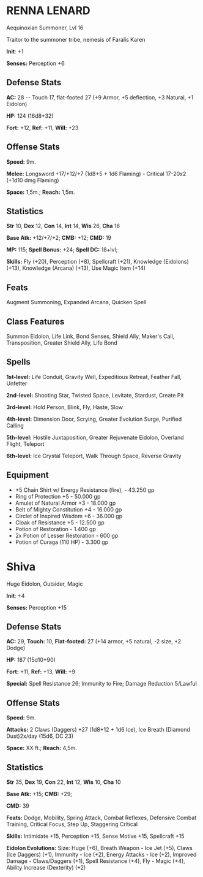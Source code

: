 
# RENNA LENARD

Aequinoxian Summoner, Lvl 16

Traitor to the summoner tribe, nemesis of Faralis Karen

**Init**: +1

**Senses:** Perception +6 

## Defense Stats 
**AC:** 28 -- Touch 17, flat-footed 27 (+9 Armor, +5 deflection, +3 Natural, +1 Eidolon)

**HP:** 124 (16d8+32)

**Fort:** +12, **Ref:** +11, **Will:** +23
 
## Offense Stats
 
**Speed:** 9m.

**Melee:** Longsword +17/+12/+7 (1d8+5 + 1d6 Flaming) - Critical 17-20x2 (+1d10 dmg Flaming)

**Space:** 1,5m.; **Reach:** 1,5m.
 
## Statistics
 
**Str** 10, **Dex** 12, **Con** 14, **Int** 14, **Wis** 26, **Cha** 16

**Base Atk:** +12/+7/+2; **CMB:** +12; **CMD:** 19

**MP:** 115; **Spell Bonus:** +24; **Spell DC:** 18+lvl;
 
 **Skills:** Fly (+20), Perception (+8), Spellcraft (+21), Knowledge (Eidolons) (+13), Knowledge (Arcana) (+13), Use Magic Item (+14)
 
## Feats

Augment Summoning, Expanded Arcana, Quicken Spell 

## Class Features 
Summon Eidolon, Life Link, Bond Senses, Shield Ally, Maker's Call, Transposition, Greater Shield Ally, Life Bond

## Spells

**1st-level:** Life Conduit,
Gravity Well, Expeditious Retreat, Feather Fall, Unfetter

**2nd-level:** Shooting Star, Twisted Space, Levitate, Stardust,
Create Pit

 **3rd-level:** Hold Person, Blink, Fly,
Haste, Slow

 **4th-level:** Dimension Door, Scrying,
Greater Evolution Surge, Purified Calling

**5th-level:** Hostile Juxtaposition, Greater Rejuvenate Eidolon,
Overland Flight, Teleport

 **6th-level:** Ice Crystal
Teleport, Walk Through Space, Reverse Gravity

## Equipment

- +5 Chain Shirt w/ Energy Resistance (fire), - 43.250 gp 
- Ring of Protection +5 - 50.000 gp 
- Amulet of Natural Armor +3 - 18.000 gp 
- Belt of Mighty Constitution +4 - 16.000 gp 
- Circlet of Inspired Wisdom +6 - 36.000 gp 
- Cloak of Resistance +5 - 12.500 gp
- Potion of Restoration - 1.400 gp
- 2x Potion of Lesser Restoration - 600 gp
- Potion of Curaga (110 HP) - 3.300 gp

# Shiva

Huge Eidolon, Outsider, Magic

**Init**: +4

**Senses:** Perception +15 

## Defense Stats

**AC:** 29, **Touch:** 10, **Flat-footed:** 27 (+14 armor, +5 natural, -2 size, +2 Dodge)
 
**HP:** 187 (15d10+90)

**Fort:** +11, **Ref:** +13, **Will:** +9

**Special:** Spell Resistance 26; Immunity to Fire; Damage Reduction 5/Lawful 

## Offense Stats

**Speed:** 9m.

**Attacks:** 2 Claws (Daggers) +27 (1d8+12 + 1d6 Ice), Ice Breath (Diamond Dust)2x/day (15d6, DC 23)

**Space:** XX ft.; **Reach:** 4,5m. 

## Statistics

**Str** 35, **Dex** 19, **Con** 22, **Int** 12, **Wis** 10, **Cha** 10
 
**Base Atk:** +15; **CMB:** +29;

**CMD:** 39

**Feats:** Dodge, Mobility, Spring
Attack, Combat Reflexes, Defensive Combat Training, Critical Focus, Step
Up, Staggering Critical

**Skills:** Intimidate +15,
Perception +15, Sense Motive +15, Spellcraft +15

**Eidolon Evolutions:** Size: Huge (+6), Breath Weapon - Ice Jet (+5), Claws (Ice Daggers) (+1), Immunity - Ice (+2), Energy Attacks - Ice (+2), Improved Damage - Claws/Daggers (+1), Spell Resistance (+4), Fly - Magic (+4), Ability Increase (Dexterity) (+2)
